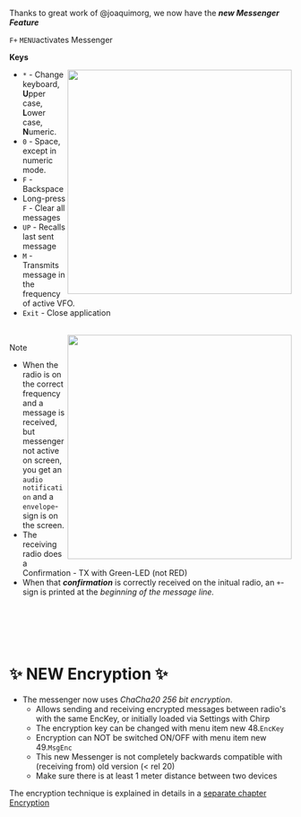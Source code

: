 Thanks to great work of @joaquimorg, we now have the _**new Messenger Feature**_ 

`F+` `MENU`activates Messenger

**Keys**

<img align="right" width="400" src="../assets/55d021c0-c065-495d-80a6-65d591efafd4">

* `*` - Change keyboard, **U**pper case, **L**ower case, **N**umeric.
* `0` - Space, except in numeric mode.
* `F` - Backspace
* Long-press `F` - Clear all messages
* `UP` - Recalls last sent message
* `M` - Transmits message in the frequency of active VFO.
* `Exit` - Close application

<br>
<img align="right" width="400" src="../assets/6f64ded9-ddf7-468c-8b28-1902ffed2435">


> [!NOTE]
>* When the radio is on the correct frequency and a message is received, but messenger not active on screen, you get an `audio notification` and a `envelope`-sign is on the screen.
>* The receiving radio does a Confirmation - TX with Green-LED (not RED)
>* When that _**confirmation**_ is correctly received on the initual radio, an `+`-sign is printed at the _beginning of the message line._

<br>

<br>

<br>

<br>

# ✨ NEW Encryption ✨

* The messenger now uses _ChaCha20 256 bit encryption_. 
  * Allows sending and receiving encrypted messages between radio's with the same EncKey, or initially loaded via Settings with Chirp
  * The encryption key can be changed with menu item new 48.`EncKey`
  * Encryption can NOT be switched ON/OFF with menu item new 49.`MsgEnc`
  * This new Messenger is not completely backwards compatible with (receiving from) old version (< rel 20)
  * Make sure there is at least 1 meter distance between two devices

The encryption technique is explained in details in a [separate chapter Encryption](../44-Encryption)





